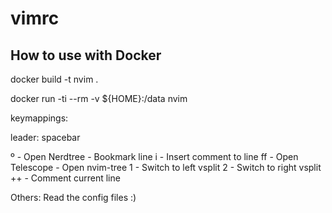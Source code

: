 # vimrc
## How to use with Docker

docker build -t nvim .

docker run -ti --rm -v ${HOME}:/data nvim

keymappings:

leader: spacebar

º - Open Nerdtree
<leader><leader> - Bookmark line
<leader>i - Insert comment to line
<leader>ff - Open Telescope
<C-n> - Open nvim-tree
1 - Switch to left vsplit
2 - Switch to right vsplit
++ - Comment current line

Others: Read the config files :)


